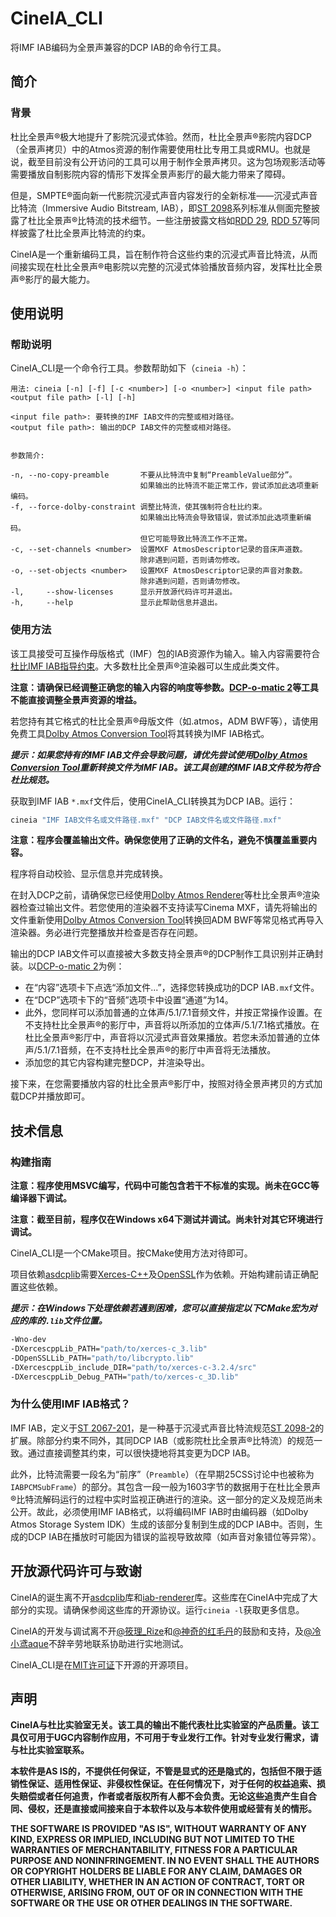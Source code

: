 # CineIA_CLI
将IMF IAB编码为全景声兼容的DCP IAB的命令行工具。

## 简介

### 背景
杜比全景声®极大地提升了影院沉浸式体验。然而，杜比全景声®影院内容DCP（全景声拷贝）中的Atmos资源的制作需要使用杜比专用工具或RMU。也就是说，截至目前没有公开访问的工具可以用于制作全景声拷贝。这为包场观影活动等需要播放自制影院内容的情形下发挥全景声影厅的最大能力带来了障碍。

但是，SMPTE®面向新一代影院沉浸式声音内容发行的全新标准——沉浸式声音比特流（Immersive Audio Bitstream, IAB），即[ST 2098](https://doi.org/10.5594/SMPTE.ST2098-2.2019)系列标准从侧面完整披露了杜比全景声®比特流的技术细节。一些注册披露文档如[RDD 29](https://doi.org/10.5594/SMPTE.RDD29.2019), [RDD 57](https://doi.org/10.5594/SMPTE.RDD57.2021)等同样披露了杜比全景声比特流的约束。

CineIA是一个重新编码工具，旨在制作符合这些约束的沉浸式声音比特流，从而间接实现在杜比全景声®电影院以完整的沉浸式体验播放音频内容，发挥杜比全景声®影厅的最大能力。

## 使用说明

### 帮助说明
CineIA_CLI是一个命令行工具。参数帮助如下（```cineia -h```）：

```
用法: cineia [-n] [-f] [-c <number>] [-o <number>] <input file path> <output file path> [-l] [-h]

<input file path>: 要转换的IMF IAB文件的完整或相对路径。
<output file path>: 输出的DCP IAB文件的完整或相对路径。


参数简介:

-n, --no-copy-preamble       不要从比特流中复制“PreambleValue部分”。
                             如果输出的比特流不能正常工作，尝试添加此选项重新编码。
-f, --force-dolby-constraint 调整比特流，使其强制符合杜比约束。
                             如果输出比特流会导致错误，尝试添加此选项重新编码。
                             但它可能导致比特流工作不正常。
-c, --set-channels <number>  设置MXF AtmosDescriptor记录的音床声道数。
                             除非遇到问题，否则请勿修改。
-o, --set-objects <number>   设置MXF AtmosDescriptor记录的声音对象数。
                             除非遇到问题，否则请勿修改。
-l,     --show-licenses      显示开放源代码许可并退出。
-h,     --help               显示此帮助信息并退出。
```

### 使用方法
该工具接受可互操作母版格式（IMF）包的IAB资源作为输入。输入内容需要符合[杜比IMF IAB指导约束](https://professionalsupport.dolby.com/s/article/Dolby-Atmos-IMF-IAB-interoperability-guidelines?language=en_US)。大多数杜比全景声®渲染器可以生成此类文件。

**注意：请确保已经调整正确您的输入内容的响度等参数。[DCP-o-matic 2](https://dcpomatic.com/)等工具不能直接调整全景声资源的增益。**

若您持有其它格式的杜比全景声®母版文件（如.atmos，ADM BWF等），请使用免费工具[Dolby Atmos Conversion Tool](https://professional.dolby.com/product/dolby-atmos-content-creation/dolby-atmos-conversion-tool/)将其转换为IMF IAB格式。

***提示：如果您持有的IMF IAB文件会导致问题，请优先尝试使用[Dolby Atmos Conversion Tool](https://professional.dolby.com/product/dolby-atmos-content-creation/dolby-atmos-conversion-tool/)重新转换文件为IMF IAB。该工具创建的IMF IAB文件较为符合杜比规范。***

获取到IMF IAB ```*.mxf```文件后，使用CineIA_CLI转换其为DCP IAB。运行：

```sh
cineia "IMF IAB文件名或文件路径.mxf" "DCP IAB文件名或文件路径.mxf"
```

**注意：程序会覆盖输出文件。确保您使用了正确的文件名，避免不慎覆盖重要内容。**

程序将自动校验、显示信息并完成转换。

在封入DCP之前，请确保您已经使用[Dolby Atmos Renderer](https://professional.dolby.com/product/dolby-atmos-content-creation/dolby-atmos-renderer/)等杜比全景声®渲染器检查过输出文件。若您使用的渲染器不支持读写Cinema MXF，请先将输出的文件重新使用[Dolby Atmos Conversion Tool](https://professional.dolby.com/product/dolby-atmos-content-creation/dolby-atmos-conversion-tool/)转换回ADM BWF等常见格式再导入渲染器。务必进行完整播放并检查是否存在问题。

输出的DCP IAB文件可以直接被大多数支持全景声®的DCP制作工具识别并正确封装。以[DCP-o-matic 2](https://dcpomatic.com/)为例：

- 在“内容”选项卡下点选“添加文件...”，选择您转换成功的DCP IAB```.mxf```文件。
- 在“DCP”选项卡下的“音频”选项卡中设置“通道”为14。
- 此外，您同样可以添加普通的立体声/5.1/7.1音频文件，并按正常操作设置。在不支持杜比全景声®的影厅中，声音将以所添加的立体声/5.1/7.1格式播放。在杜比全景声®影厅中，声音将以沉浸式声音效果播放。若您未添加普通的立体声/5.1/7.1音频，在不支持杜比全景声®的影厅中声音将无法播放。
- 添加您的其它内容构建完整DCP，并渲染导出。

接下来，在您需要播放内容的杜比全景声®影厅中，按照对待全景声拷贝的方式加载DCP并播放即可。

## 技术信息

### 构建指南
**注意：程序使用MSVC编写，代码中可能包含若干不标准的实现。尚未在GCC等编译器下调试。**

**注意：截至目前，程序仅在Windows x64下测试并调试。尚未针对其它环境进行调试。**

CineIA_CLI是一个CMake项目。按CMake使用方法对待即可。

项目依赖[asdcplib](https://github.com/cinecert/asdcplib)需要[Xerces-C++](https://xerces.apache.org/xerces-c/)及[OpenSSL](https://www.openssl.org/)作为依赖。开始构建前请正确配置这些依赖。

***提示：在Windows下处理依赖若遇到困难，您可以直接指定以下CMake宏为对应的库的```.lib```文件位置。***

```sh
-Wno-dev
-DXercescppLib_PATH="path/to/xerces-c_3.lib"
-DOpenSSLLib_PATH="path/to/libcrypto.lib"
-DXercescppLib_include_DIR="path/to/xerces-c-3.2.4/src"
-DXercescppLib_Debug_PATH="path/to/xerces-c_3D.lib"
```

### 为什么使用IMF IAB格式？
IMF IAB，定义于[ST 2067-201](https://doi.org/10.5594/SMPTE.ST2067-201.2019)，是一种基于沉浸式声音比特流规范[ST 2098-2](https://doi.org/10.5594/SMPTE.ST2098-2.2019)的扩展。除部分约束不同外，其同DCP IAB（或影院杜比全景声®比特流）的规范一致。通过直接调整其约束，可以很快捷地将其变更为DCP IAB。

此外，比特流需要一段名为“前序”（```Preamble```）（在早期25CSS讨论中也被称为```IABPCMSubFrame```）的部分。其包含一段一般为1603字节的数据用于在杜比全景声®比特流解码运行的过程中实时监视正确进行的渲染。这一部分的定义及规范尚未公开。故此，必须使用IMF IAB格式，以将编码IMF IAB时由编码器（如Dolby Atmos Storage System IDK）生成的该部分复制到生成的DCP IAB中。否则，生成的DCP IAB在播放时可能因为错误的监视导致故障（如声音对象错位等异常）。

## 开放源代码许可与致谢
CineIA的诞生离不开[asdcplib](https://github.com/cinecert/asdcplib)库和[iab-renderer](https://github.com/DTSProAudio/iab-renderer)库。这些库在CineIA中完成了大部分的实现。请确保参阅这些库的开源协议。运行```cineia -l```获取更多信息。

CineIA的开发与调试离不开[@筱理_Rize](https://space.bilibili.com/3848521/)和[@神奇的红毛丹](https://space.bilibili.com/364856318)的鼓励和支持，及[@冷小鸢aque](https://space.bilibili.com/27063907)不辞辛劳地联系协助进行实地测试。

CineIA_CLI是在[MIT许可证](https://opensource.org/license/mit/)下开源的开源项目。

## 声明
**CineIA与杜比实验室无关。该工具的输出不能代表杜比实验室的产品质量。该工具仅可用于UGC内容制作应用，不可用于专业发行工作。针对专业发行需求，请与杜比实验室联系。**

**本软件是AS IS的，不提供任何保证，不管是显式的还是隐式的，包括但不限于适销性保证、适用性保证、非侵权性保证。在任何情况下，对于任何的权益追索、损失赔偿或者任何追责，作者或者版权所有人都不会负责。无论这些追责产生自合同、侵权，还是直接或间接来自于本软件以及与本软件使用或经营有关的情形。**

**THE SOFTWARE IS PROVIDED "AS IS", WITHOUT WARRANTY OF ANY KIND, EXPRESS
OR IMPLIED, INCLUDING BUT NOT LIMITED TO THE WARRANTIES OF MERCHANTABILITY,
FITNESS FOR A PARTICULAR PURPOSE AND NONINFRINGEMENT. IN NO EVENT SHALL THE
AUTHORS OR COPYRIGHT HOLDERS BE LIABLE FOR ANY CLAIM, DAMAGES OR OTHER
LIABILITY, WHETHER IN AN ACTION OF CONTRACT, TORT OR OTHERWISE, ARISING FROM,
OUT OF OR IN CONNECTION WITH THE SOFTWARE OR THE USE OR OTHER DEALINGS IN THE
SOFTWARE.**